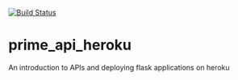 [![Build Status](https://travis-ci.org/davidnjakai/bootcamp-8-nbo.svg?branch=master)](https://travis-ci.org/davidnjakai/bootcamp-8-nbo)
# prime_api_heroku
An introduction to APIs and deploying flask applications on heroku
